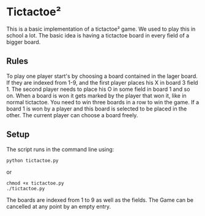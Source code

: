 # Tictactoe²

This is a basic implementation of a tictactoe² game. We used to play this in school a lot.
The basic idea is having a tictactoe board in every field of a bigger board.

## Rules

To play one player start's by choosing a board contained in the lager board. If they are
indexed from 1-9, and the first player places his X in board 3 field 1. The second player
needs to place his O in some field in board 1 and so on. When a board is won it gets marked
by the player that won it, like in normal tictactoe. You need to win three boards in a row
to win the game. If a board 1 is won by a player and this board is selected to be placed in
the other. The current player can choose a board freely.

## Setup

The script runs in the command line using:

```
python tictactoe.py
```

or

```
chmod +x tictactoe.py
./tictactoe.py
```

The boards are indexed from 1 to 9 as well as the fields. The Game can be cancelled at
any point by an empty entry.
